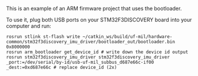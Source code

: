 This is an example of an ARM firmware project that uses the bootloader.


To use it, plug both USB ports on your STM32F3DISCOVERY board into your computer and run:

    rosrun stlink st-flash write ~/catkin_ws/build/uf-mil/hardware-common/stm32f3discovery_imu_driver/bootloader_out/bootloader.bin 0x8000000
    rosrun arm_bootloader get_device_id # write down the device id output
    rosrun stm32f3discovery_imu_driver stm32f3discovery_imu_driver _port:=/dev/serial/by-id/usb-uf-mil_subbus_d687e66c-if00 _dest:=0xd687e66c # replace device_id (2x)
